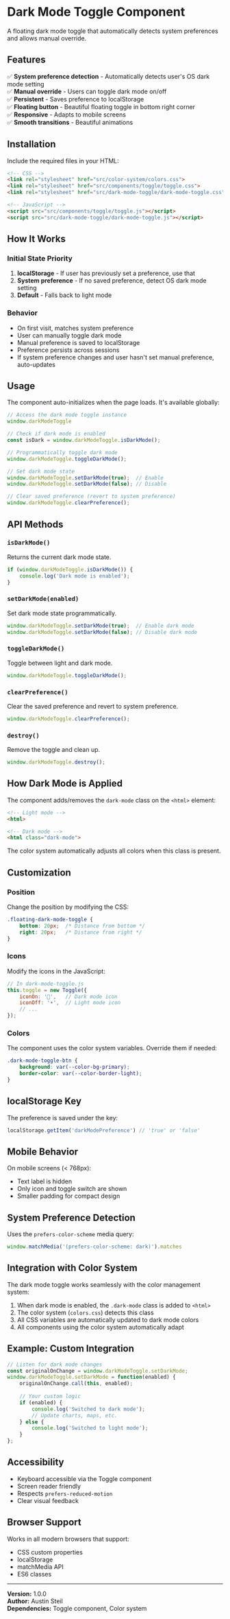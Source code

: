 # Dark Mode Toggle Component

A floating dark mode toggle that automatically detects system preferences and allows manual override.

## Features

✅ **System preference detection** - Automatically detects user's OS dark mode setting  
✅ **Manual override** - Users can toggle dark mode on/off  
✅ **Persistent** - Saves preference to localStorage  
✅ **Floating button** - Beautiful floating toggle in bottom right corner  
✅ **Responsive** - Adapts to mobile screens  
✅ **Smooth transitions** - Beautiful animations  

## Installation

Include the required files in your HTML:

```html
<!-- CSS -->
<link rel="stylesheet" href="src/color-system/colors.css">
<link rel="stylesheet" href="src/components/toggle/toggle.css">
<link rel="stylesheet" href="src/dark-mode-toggle/dark-mode-toggle.css">

<!-- JavaScript -->
<script src="src/components/toggle/toggle.js"></script>
<script src="src/dark-mode-toggle/dark-mode-toggle.js"></script>
```

## How It Works

### Initial State Priority

1. **localStorage** - If user has previously set a preference, use that
2. **System preference** - If no saved preference, detect OS dark mode setting
3. **Default** - Falls back to light mode

### Behavior

- On first visit, matches system preference
- User can manually toggle dark mode
- Manual preference is saved to localStorage
- Preference persists across sessions
- If system preference changes and user hasn't set manual preference, auto-updates

## Usage

The component auto-initializes when the page loads. It's available globally:

```javascript
// Access the dark mode toggle instance
window.darkModeToggle

// Check if dark mode is enabled
const isDark = window.darkModeToggle.isDarkMode();

// Programmatically toggle dark mode
window.darkModeToggle.toggleDarkMode();

// Set dark mode state
window.darkModeToggle.setDarkMode(true);  // Enable
window.darkModeToggle.setDarkMode(false); // Disable

// Clear saved preference (revert to system preference)
window.darkModeToggle.clearPreference();
```

## API Methods

### `isDarkMode()`

Returns the current dark mode state.

```javascript
if (window.darkModeToggle.isDarkMode()) {
    console.log('Dark mode is enabled');
}
```

### `setDarkMode(enabled)`

Set dark mode state programmatically.

```javascript
window.darkModeToggle.setDarkMode(true);  // Enable dark mode
window.darkModeToggle.setDarkMode(false); // Disable dark mode
```

### `toggleDarkMode()`

Toggle between light and dark mode.

```javascript
window.darkModeToggle.toggleDarkMode();
```

### `clearPreference()`

Clear the saved preference and revert to system preference.

```javascript
window.darkModeToggle.clearPreference();
```

### `destroy()`

Remove the toggle and clean up.

```javascript
window.darkModeToggle.destroy();
```

## How Dark Mode is Applied

The component adds/removes the `dark-mode` class on the `<html>` element:

```html
<!-- Light mode -->
<html>

<!-- Dark mode -->
<html class="dark-mode">
```

The color system automatically adjusts all colors when this class is present.

## Customization

### Position

Change the position by modifying the CSS:

```css
.floating-dark-mode-toggle {
    bottom: 20px;  /* Distance from bottom */
    right: 20px;   /* Distance from right */
}
```

### Icons

Modify the icons in the JavaScript:

```javascript
// In dark-mode-toggle.js
this.toggle = new Toggle({
    iconOn: '🌙',   // Dark mode icon
    iconOff: '☀️',  // Light mode icon
    // ...
});
```

### Colors

The component uses the color system variables. Override them if needed:

```css
.dark-mode-toggle-btn {
    background: var(--color-bg-primary);
    border-color: var(--color-border-light);
}
```

## localStorage Key

The preference is saved under the key:

```javascript
localStorage.getItem('darkModePreference') // 'true' or 'false'
```

## Mobile Behavior

On mobile screens (< 768px):

- Text label is hidden
- Only icon and toggle switch are shown
- Smaller padding for compact design

## System Preference Detection

Uses the `prefers-color-scheme` media query:

```javascript
window.matchMedia('(prefers-color-scheme: dark)').matches
```

## Integration with Color System

The dark mode toggle works seamlessly with the color management system:

1. When dark mode is enabled, the `.dark-mode` class is added to `<html>`
2. The color system (`colors.css`) detects this class
3. All CSS variables are automatically updated to dark mode colors
4. All components using the color system automatically adapt

## Example: Custom Integration

```javascript
// Listen for dark mode changes
const originalOnChange = window.darkModeToggle.setDarkMode;
window.darkModeToggle.setDarkMode = function(enabled) {
    originalOnChange.call(this, enabled);
    
    // Your custom logic
    if (enabled) {
        console.log('Switched to dark mode');
        // Update charts, maps, etc.
    } else {
        console.log('Switched to light mode');
    }
};
```

## Accessibility

- Keyboard accessible via the Toggle component
- Screen reader friendly
- Respects `prefers-reduced-motion`
- Clear visual feedback

## Browser Support

Works in all modern browsers that support:

- CSS custom properties
- localStorage
- matchMedia API
- ES6 classes

---

**Version:** 1.0.0  
**Author:** Austin Steil  
**Dependencies:** Toggle component, Color system
